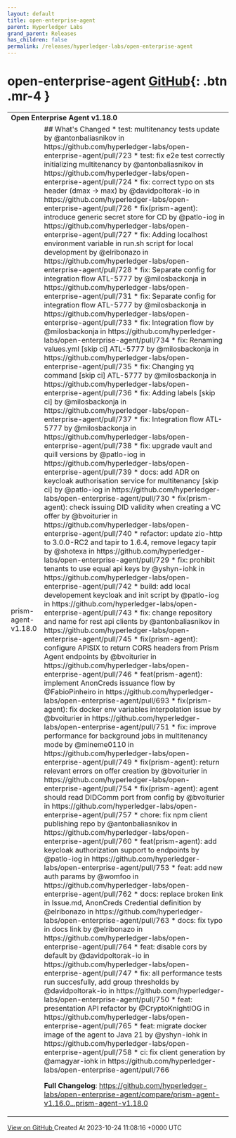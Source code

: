 ```yaml
---
layout: default
title: open-enterprise-agent
parent: Hyperledger Labs
grand_parent: Releases
has_children: false
permalink: /releases/hyperledger-labs/open-enterprise-agent
---
```


# open-enterprise-agent <span class="fs-3 right-align">[GitHub](https://github.com/hyperledger-labs/open-enterprise-agent){: .btn .mr-4 }</span>


<div>
    <table>
        <tr>
            <td colspan="2">
                <b>
                    Open Enterprise Agent v1.18.0
                </b>
            </td>
        </tr>
        <tr>
            <td>
                <span class="chip">
                    prism-agent-v1.18.0
                </span>
            </td>
            <td>
                ## What's Changed
* test: multitenancy tests update by @antonbaliasnikov in https://github.com/hyperledger-labs/open-enterprise-agent/pull/723
* test: fix e2e test correctly initializing multitenancy by @antonbaliasnikov in https://github.com/hyperledger-labs/open-enterprise-agent/pull/724
* fix: correct typo on sts header (dmax -> max) by @davidpoltorak-io in https://github.com/hyperledger-labs/open-enterprise-agent/pull/726
* fix(prism-agent): introduce generic secret store for CD by @patlo-iog in https://github.com/hyperledger-labs/open-enterprise-agent/pull/727
* fix: Adding localhost environment variable in run.sh script for local development by @elribonazo in https://github.com/hyperledger-labs/open-enterprise-agent/pull/728
* fix: Separate config for integration flow ATL-5777 by @milosbackonja in https://github.com/hyperledger-labs/open-enterprise-agent/pull/731
* fix: Separate config for integration flow ATL-5777 by @milosbackonja in https://github.com/hyperledger-labs/open-enterprise-agent/pull/733
* fix: Integration flow by @milosbackonja in https://github.com/hyperledger-labs/open-enterprise-agent/pull/734
* fix: Renaming values.yml [skip ci] ATL-5777  by @milosbackonja in https://github.com/hyperledger-labs/open-enterprise-agent/pull/735
* fix: Changing yq command [skip ci] ATL-5777 by @milosbackonja in https://github.com/hyperledger-labs/open-enterprise-agent/pull/736
* fix: Adding labels [skip ci] by @milosbackonja in https://github.com/hyperledger-labs/open-enterprise-agent/pull/737
* fix: Integration flow ATL-5777 by @milosbackonja in https://github.com/hyperledger-labs/open-enterprise-agent/pull/738
* fix: upgrade vault and quill versions by @patlo-iog in https://github.com/hyperledger-labs/open-enterprise-agent/pull/739
* docs: add ADR on keycloak authorisation service for multitenancy [skip ci] by @patlo-iog in https://github.com/hyperledger-labs/open-enterprise-agent/pull/730
* fix(prism-agent): check issuing DID validity when creating a VC offer by @bvoiturier in https://github.com/hyperledger-labs/open-enterprise-agent/pull/740
* refactor: update zio-http to 3.0.0-RC2 and tapir to 1.6.4, remove legacy tapir by @shotexa in https://github.com/hyperledger-labs/open-enterprise-agent/pull/729
* fix: prohibit tenants to use equal api keys by @yshyn-iohk in https://github.com/hyperledger-labs/open-enterprise-agent/pull/742
* build: add local developement keycloak and init script by @patlo-iog in https://github.com/hyperledger-labs/open-enterprise-agent/pull/743
* fix: change repository and name for rest api clients by @antonbaliasnikov in https://github.com/hyperledger-labs/open-enterprise-agent/pull/745
* fix(prism-agent): configure APISIX to return CORS headers from Prism Agent endpoints by @bvoiturier in https://github.com/hyperledger-labs/open-enterprise-agent/pull/746
* feat(prism-agent): implement AnonCreds issuance flow by @FabioPinheiro in https://github.com/hyperledger-labs/open-enterprise-agent/pull/693
* fix(prism-agent): fix docker env variables interpolation issue by @bvoiturier in https://github.com/hyperledger-labs/open-enterprise-agent/pull/751
* fix: improve performance for background jobs in multitenancy mode by @mineme0110 in https://github.com/hyperledger-labs/open-enterprise-agent/pull/749
* fix(prism-agent): return relevant errors on offer creation by @bvoiturier in https://github.com/hyperledger-labs/open-enterprise-agent/pull/754
* fix(prism-agent): agent should read DIDComm port from config by @bvoiturier in https://github.com/hyperledger-labs/open-enterprise-agent/pull/757
* chore: fix npm client publishing repo by @antonbaliasnikov in https://github.com/hyperledger-labs/open-enterprise-agent/pull/760
* feat(prism-agent): add keycloak authorization support to endpoints by @patlo-iog in https://github.com/hyperledger-labs/open-enterprise-agent/pull/753
* feat: add new auth params by @womfoo in https://github.com/hyperledger-labs/open-enterprise-agent/pull/762
* docs: replace broken link in Issue.md, AnonCreds Credential definition by @elribonazo in https://github.com/hyperledger-labs/open-enterprise-agent/pull/763
* docs: fix typo in docs link by @elribonazo in https://github.com/hyperledger-labs/open-enterprise-agent/pull/764
* feat: disable cors by default by @davidpoltorak-io in https://github.com/hyperledger-labs/open-enterprise-agent/pull/747
* fix:  all performance tests run succesfully, add group thresholds by @davidpoltorak-io in https://github.com/hyperledger-labs/open-enterprise-agent/pull/750
* feat:  presentation API refactor by @CryptoKnightIOG in https://github.com/hyperledger-labs/open-enterprise-agent/pull/765
* feat: migrate docker image of the agent to Java 21 by @yshyn-iohk in https://github.com/hyperledger-labs/open-enterprise-agent/pull/758
* ci: fix client generation by @amagyar-iohk in https://github.com/hyperledger-labs/open-enterprise-agent/pull/766


**Full Changelog**: https://github.com/hyperledger-labs/open-enterprise-agent/compare/prism-agent-v1.16.0...prism-agent-v1.18.0
            </td>
        </tr>
    </table>
    <a href="https://github.com/hyperledger-labs/open-enterprise-agent/releases/tag/prism-agent-v1.18.0" class=".btn">
        View on GitHub
    </a>
    <span class="right-align">
        Created At 2023-10-24 11:08:16 +0000 UTC
    </span>
</div>

